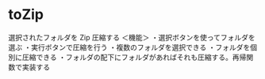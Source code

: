 # toZip

選択されたフォルダを Zip 圧縮する
＜機能＞
・選択ボタンを使ってフォルダを選ぶ
・実行ボタンで圧縮を行う
・複数のフォルダを選択できる
・フォルダを個別に圧縮できる
・フォルダの配下にフォルダがあればそれも圧縮する。再帰関数で実装する
